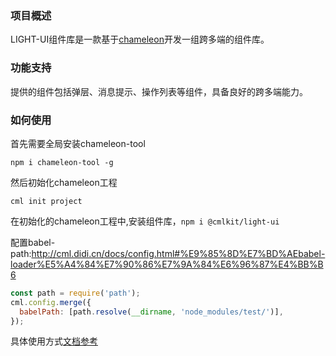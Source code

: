 ### 项目概述

LIGHT-UI组件库是一款基于[chameleon](https://github.com/didi/chameleon)开发一组跨多端的组件库。



### 功能支持

提供的组件包括弹层、消息提示、操作列表等组件，具备良好的跨多端能力。

### 如何使用

首先需要全局安装chameleon-tool

```
npm i chameleon-tool -g
```

然后初始化chameleon工程

```
cml init project
```

在初始化的chameleon工程中,安装组件库，`npm i @cmlkit/light-ui`

配置babel-path:http://cml.didi.cn/docs/config.html#%E9%85%8D%E7%BD%AEbabel-loader%E5%A4%84%E7%90%86%E7%9A%84%E6%96%87%E4%BB%B6

```javascript
const path = require('path');
cml.config.merge({
  babelPath: [path.resolve(__dirname, 'node_modules/test/')],
});
```

具体使用方式[文档参考](http://lightui.didi.cn/)
